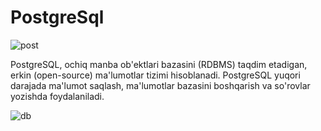 # PostgreSql
![post](https://github.com/themusharraf/Postgres-Python/assets/122869450/c63a9bd0-ee60-42bc-a258-b7abd595a5ed)

PostgreSQL, ochiq manba ob'ektlari bazasini (RDBMS) taqdim etadigan, erkin (open-source) ma'lumotlar tizimi hisoblanadi. PostgreSQL yuqori darajada ma'lumot saqlash, ma'lumotlar bazasini boshqarish va so'rovlar yozishda foydalaniladi.


![db](https://github.com/themusharraf/Postgres-Python/assets/122869450/7f3afd3a-64ad-4d18-b7b3-ff474272473b)

